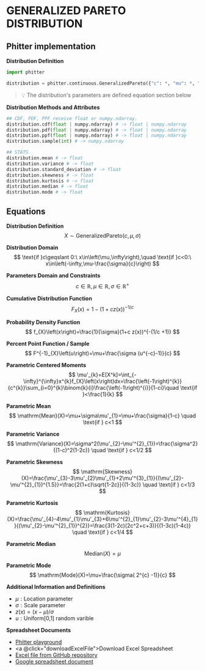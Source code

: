 # GENERALIZED PARETO DISTRIBUTION

## Phitter implementation

**Distribution Definition**

```python
import phitter

distribution = phitter.continuous.GeneralizedPareto({"c": *, "mu": *, "sigma": *})
```

> 💡 The distribution's parameters are defined equation section below

**Distribution Methods and Attributes**

```python
## CDF, PDF, PPF receive float or numpy.ndarray.
distribution.cdf(float | numpy.ndarray) # -> float | numpy.ndarray
distribution.pdf(float | numpy.ndarray) # -> float | numpy.ndarray
distribution.ppf(float | numpy.ndarray) # -> float | numpy.ndarray
distribution.sample(int) # -> numpy.ndarray

## STATS
distribution.mean # -> float
distribution.variance # -> float
distribution.standard_deviation # -> float
distribution.skewness # -> float
distribution.kurtosis # -> float
distribution.median # -> float
distribution.mode # -> float
```

## Equations

**Distribution Definition**
$$ X\sim\mathrm{GeneralizedPareto}\left(c,\mu,\sigma\right) $$

**Distribution Domain**
$$ \text{if }c\geqslant 0:\ x\in\left(\mu,\infty\right),\quad \text{if }c<0:\ x\in\left(-\infty,\mu-\frac{\sigma}{c}\right) $$

**Parameters Domain and Constraints**
$$ c\in\mathbb{R}, \mu\in\mathbb{R}, \sigma\in\mathbb{R}^{+} $$

**Cumulative Distribution Function**
$$ F_{X}\left(x\right)=1-(1+c z(x))^{-1/c} $$

**Probability Density Function**
$$ f_{X}\left(x\right)=\frac{1}{\sigma}(1+c z(x))^{-(1/c +1)} $$

**Percent Point Function / Sample**
$$ F^{-1}_{X}\left(u\right)=\mu+\frac{\sigma (u^{-c}-1)}{c} $$

**Parametric Centered Moments**
$$ \mu'_{k}=E[X^k]=\int_{-\infty}^{\infty}x^{k}f_{X}\left(x\right)dx=\frac{\left(-1\right)^{k}}{c^{k}}\sum_{i=0}^{k}\binom{k}{i}\frac{\left(-1\right)^{i}}{1-ci}\quad \text{if }<\frac{1}{k} $$

**Parametric Mean**
$$ \mathrm{Mean}(X)=\mu+\sigma\mu'_{1}=\mu+\frac{\sigma}{1-c} \quad \text{if } c<1 $$

**Parametric Variance**
$$ \mathrm{Variance}(X)=\sigma^2(\mu'_{2}-\mu'^{2}_{1})=\frac{\sigma^2}{(1-c)^2(1-2c)} \quad \text{if } c<1/2 $$

**Parametric Skewness**
$$ \mathrm{Skewness}(X)=\frac{\mu'_{3}-3\mu'_{2}\mu'_{1}+2\mu'^{3}_{1}}{(\mu'_{2}-\mu'^{2}_{1})^{1.5}}=\frac{2(1+c)\sqrt{1-2c}}{(1-3c)} \quad \text{if } c<1/3 $$

**Parametric Kurtosis**
$$ \mathrm{Kurtosis}(X)=\frac{\mu'_{4}-4\mu'_{1}\mu'_{3}+6\mu'^{2}_{1}\mu'_{2}-3\mu'^{4}_{1}}{(\mu'_{2}-\mu'^{2}_{1})^{2}}=\frac{3(1-2c)(2c^2+c+3)}{(1-3c)(1-4c)} \quad \text{if } c<1/4 $$

**Parametric Median**
$$ \mathrm{Median}(X)=\mu $$

**Parametric Mode**
$$ \mathrm{Mode}(X)=\mu+\frac{\sigma( 2^{c} -1)}{c} $$

**Additional Information and Definitions**
- $\mu:\text{Location parameter}$
- $\sigma:\text{Scale parameter}$
- $z\left(x\right)=\left(x-\mu\right)/\sigma$
- $u:\text{Uniform[0,1] random varible}$

**Spreadsheet Documents**

-   [Phitter playground](https://phitter.io/distributions/continuous/generalized_pareto)
-   <a @click="downloadExcelFile">Download Excel Spreadsheet</a>
-   [Excel file from GitHub repository](https://github.com/phitterio/phitter-files/blob/main/continuous/generalized_pareto.xlsx)
-   [Google spreadsheet document](https://docs.google.com/spreadsheets/d/1E28WYhX4Ba9Nj-JNxqAm-Gh7o1EOOIOwXIdCFl1PXI0)

<script setup>
const downloadExcelFile = function() {
    const fileId = "generalized_pareto";
    const url = `https://raw.githubusercontent.com/phitterio/phitter-files/main/continuous/${fileId}.xlsx`;
    const link = document.createElement("a");
    link.href = url;
    link.setAttribute("download", `${fileId}.xlsx`);
    document.body.appendChild(link);
    link.click();
    document.body.removeChild(link);
};
</script>

<style module>
a {
  cursor: pointer;
}
</style>

    